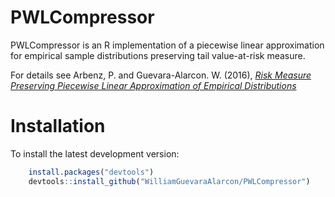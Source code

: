<!-- README.md is generated from README.Rmd. Please edit that file -->
PWLCompressor
=============

PWLCompressor is an R implementation of a piecewise linear approximation for empirical sample distributions preserving tail value-at-risk measure.

For details see Arbenz, P. and Guevara-Alarcon. W. (2016), [*Risk Measure Preserving Piecewise Linear Approximation of Empirical Distributions*](http://sites.google.com/site/philipparbenz/home/pwl-approximation)

Installation
============

To install the latest development version:

``` r
    install.packages("devtools")
    devtools::install_github("WilliamGuevaraAlarcon/PWLCompressor")
```
